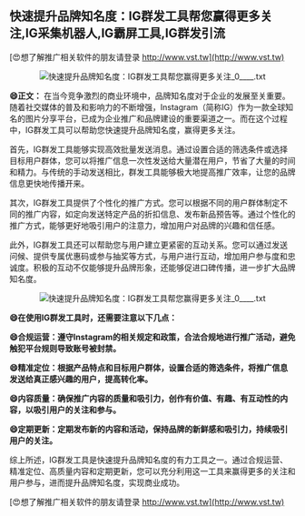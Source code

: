## **快速提升品牌知名度：IG群发工具帮您赢得更多关注,IG采集机器人,IG霸屏工具,IG群发引流**

[😍想了解推广相关软件的朋友请登录 http://www.vst.tw](http://www.vst.tw)

 <center><img src="https://vst.tw/MP4/tuiguang/png/2.png" alt="快速提升品牌知名度：IG群发工具帮您赢得更多关注_0____.txt"></center>

**😄正文：**
在当今竞争激烈的商业环境中，品牌知名度对于企业的发展至关重要。随着社交媒体的普及和影响力的不断增强，Instagram（简称IG）作为一款全球知名的图片分享平台，已成为企业推广和品牌建设的重要渠道之一。而在这个过程中，IG群发工具可以帮助您快速提升品牌知名度，赢得更多关注。

首先，IG群发工具能够实现高效批量发送消息。通过设置合适的筛选条件或选择目标用户群体，您可以将推广信息一次性发送给大量潜在用户，节省了大量的时间和精力。与传统的手动发送相比，群发工具能够极大地提高推广效率，让您的品牌信息更快地传播开来。

其次，IG群发工具提供了个性化的推广方式。您可以根据不同的用户群体制定不同的推广内容，如定向发送特定产品的折扣信息、发布新品预告等。通过个性化的推广方式，能够更好地吸引用户的注意力，增加用户对品牌的兴趣和信任感。

此外，IG群发工具还可以帮助您与用户建立更紧密的互动关系。您可以通过发送问候、提供专属优惠码或参与抽奖等方式，与用户进行互动，增加用户参与度和忠诚度。积极的互动不仅能够提升品牌形象，还能够促进口碑传播，进一步扩大品牌知名度。

 <center><img src="https://vst.tw/MP4/tuiguang/png/0.png" alt="快速提升品牌知名度：IG群发工具帮您赢得更多关注_0____.txt"></center>

**😄在使用IG群发工具时，还需要注意以下几点：**

**😄合规运营：遵守Instagram的相关规定和政策，合法合规地进行推广活动，避免触犯平台规则导致账号被封禁。**

**😄精准定位：根据产品特点和目标用户群体，设置合适的筛选条件，将推广信息发送给真正感兴趣的用户，提高转化率。**

**😄内容质量：确保推广内容的质量和吸引力，创作有价值、有趣、有互动性的内容，以吸引用户的关注和参与。**

**😄定期更新：定期发布新的内容和活动，保持品牌的新鲜感和吸引力，持续吸引用户的关注。**

综上所述，IG群发工具是快速提升品牌知名度的有力工具之一。通过合规运营、精准定位、高质量内容和定期更新，您可以充分利用这一工具来赢得更多的关注和用户参与，进而提升品牌知名度，实现商业成功。

[😍想了解推广相关软件的朋友请登录 http://www.vst.tw](http://www.vst.tw)



